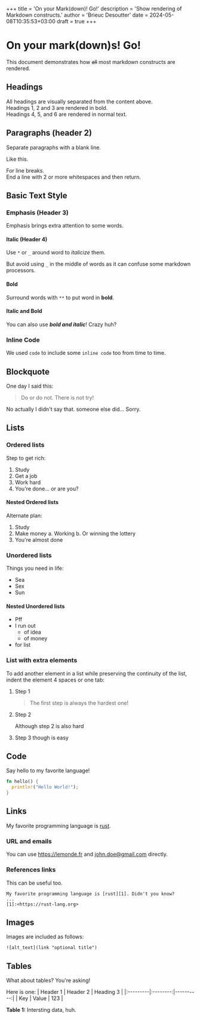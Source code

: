 +++
title = 'On your Mark(down)! Go!'
description = 'Show rendering of Markdown constructs.'
author = 'Brieuc Desoutter'
date = 2024-05-08T10:35:53+03:00
draft = true
+++

# On your mark(down)s! Go!

This document demonstrates how ~~all~~ most markdown constructs are rendered.  

## Headings

All headings are visually separated from the content above.  
Headings 1, 2 and 3 are rendered in bold.  
Headings 4, 5, and 6 are rendered in normal text.

## Paragraphs (header 2)

Separate paragraphs with a blank line.

Like this.

For line breaks.  
End a line with 2 or more whitespaces and then return.

## Basic Text Style

### Emphasis (Header 3)

Emphasis brings extra attention to some words.

#### Italic (Header 4)

Use `*` or `_` around word to *italicize* them.

But avoid using `_` in the middle of words as it can confuse some markdown processors.

#### Bold

Surround words with `**` to put word in **bold**.

#### Italic and Bold

You can also use ***bold and italic***! Crazy huh?

### Inline Code

We used ```code``` to include some `inline code` too from time to time.

## Blockquote

One day I said this:
> Do or do not. There is not try!

No actually I didn't say that. someone else did... Sorry.

## Lists

### Ordered lists

Step to get rich:
1. Study
2. Get a job
3. Work hard
4. You're done... or are you?

#### Nested Ordered lists

Alternate plan:
1. Study
2. Make money
  a. Working
  b. Or winning the lottery
3. You're almost done

### Unordered lists

Things you need in life:
- Sea
- Sex
- Sun

#### Nested Unordered lists

- Pff
- I run out 
  - of idea
  - of money
- for list

### List with extra elements

To add another element in a list while preserving the continuity of the list, indent the element 4 spaces or one tab:

1. Step 1

    > The first step is always the hardest one!

2. Step 2

    Although step 2 is also hard

3. Step 3 though is easy

## Code

Say hello to my favorite language!
```rust {lineNos=true}
fn hello() {
  println!("Hello World!");
}
```

## Links

My favorite programming language is [rust](https://rust-lang.org).

### URL and emails

You can use <https://lemonde.fr> and <john.doe@gmail.com> directly.

### References links

This can be useful too.

```
My favorite programming language is [rust][1]. Didn't you know?
...
[1]:<https://rust-lang.org>
```

## Images

Images are included as follows:
```
![alt_text](link "optional title")
```


## Tables

What about tables? You're asking!

Here is one:
| Header 1 | Header 2 | Heading 3 |
|:---------|:--------:|----------:|
| Key      | Value    |  123      |

**Table 1:** Intersting data, huh.


